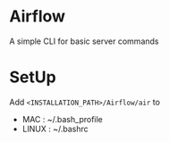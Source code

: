 # Airflow
A simple CLI for basic server commands


# SetUp
Add `<INSTALLATION_PATH>/Airflow/air` to
  - MAC   :  ~/.bash_profile
  - LINUX :  ~/.bashrc
  
